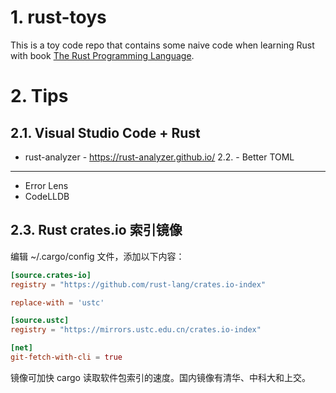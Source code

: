 # 1. rust-toys

This is a toy code repo that contains some naive code when learning Rust with book [The Rust Programming Language](https://doc.rust-lang.org/book/title-page.html).

# 2. Tips

## 2.1. Visual Studio Code + Rust

- rust-analyzer - https://rust-analyzer.github.io/
2.2. - Better TOML
---
- Error Lens
- CodeLLDB

## 2.3. Rust crates.io 索引镜像

编辑 ~/.cargo/config 文件，添加以下内容：

```toml
[source.crates-io]
registry = "https://github.com/rust-lang/crates.io-index"

replace-with = 'ustc'

[source.ustc]
registry = "https://mirrors.ustc.edu.cn/crates.io-index"

[net]
git-fetch-with-cli = true
```

镜像可加快 cargo 读取软件包索引的速度。国内镜像有清华、中科大和上交。
